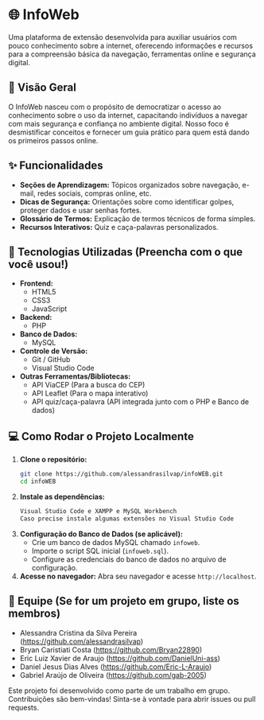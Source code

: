 # 🌐 InfoWeb

Uma plataforma de extensão desenvolvida para auxiliar usuários com pouco conhecimento sobre a internet, oferecendo informações e recursos para a compreensão básica da navegação, ferramentas online e segurança digital.

## 🌟 Visão Geral

O InfoWeb nasceu com o propósito de democratizar o acesso ao conhecimento sobre o uso da internet, capacitando indivíduos a navegar com mais segurança e confiança no ambiente digital. Nosso foco é desmistificar conceitos e fornecer um guia prático para quem está dando os primeiros passos online.

## ✨ Funcionalidades

* **Seções de Aprendizagem:** Tópicos organizados sobre navegação, e-mail, redes sociais, compras online, etc.
* **Dicas de Segurança:** Orientações sobre como identificar golpes, proteger dados e usar senhas fortes.
* **Glossário de Termos:** Explicação de termos técnicos de forma simples.
* **Recursos Interativos:** Quiz e caça-palavras personalizados.

## 🚀 Tecnologias Utilizadas (Preencha com o que você usou!)

* **Frontend:**
    * HTML5
    * CSS3
    * JavaScript
* **Backend:**
    * PHP
* **Banco de Dados:**
    * MySQL
* **Controle de Versão:**
    * Git / GitHub
    * Visual Studio Code
* **Outras Ferramentas/Bibliotecas:**
    * API ViaCEP (Para a busca do CEP)
    * API Leaflet (Para o mapa interativo)
    * API quiz/caça-palavra (API integrada junto com o PHP e Banco de dados)

## 💻 Como Rodar o Projeto Localmente

1.  **Clone o repositório:**
    ```bash
    git clone https://github.com/alessandrasilvap/infoWEB.git
    cd infoWEB
    ```
2.  **Instale as dependências:**
    ```bash
    Visual Studio Code e XAMPP e MySQL Workbench
    Caso precise instale algumas extensões no Visual Studio Code
    ```
3.  **Configuração do Banco de Dados (se aplicável):**
    * Crie um banco de dados MySQL chamado `infoweb`.
    * Importe o script SQL inicial (`infoweb.sql`).
    * Configure as credenciais do banco de dados no arquivo de configuração.
4.  **Acesse no navegador:**
    Abra seu navegador e acesse `http://localhost`.

## 👥 Equipe (Se for um projeto em grupo, liste os membros)

* Alessandra Cristina da Silva Pereira (https://github.com/alessandrasilvap)
* Bryan Caristiati Costa (https://github.com/Bryan22890)
* Eric Luiz Xavier de Araujo (https://github.com/DanielUni-ass)
* Daniel Jesus Dias Alves (https://github.com/Eric-L-Araujo)
* Gabriel Araújo de Oliveira (https://github.com/gab-2005)

Este projeto foi desenvolvido como parte de um trabalho em grupo. Contribuições são bem-vindas! Sinta-se à vontade para abrir issues ou pull requests.
